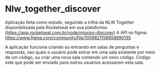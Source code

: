 # Nlw_together_discover
Aplicação feita como estudo, seguindo a trilha da NLW Together disponibilizada pela Rocketseat em sua plataforma: (https://app.rocketseat.com.br/node/mission-discover)
A API no figma: https://www.figma.com/community/file/1009821158959690135

A aplicação funciona criando ou entrando em salas de perguntas e respostas, nas quais o usuário pode entrar
em uma sala existente por meio de um código, ou criar uma nova sala contendo um novo código. Código este
que pode ser enviado para outros usuários acessarem esta sala.

